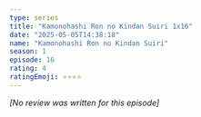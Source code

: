 ```yaml
---
type: series
title: "Kamonohashi Ron no Kindan Suiri 1x16"
date: "2025-05-05T14:38:18"
name: "Kamonohashi Ron no Kindan Suiri"
season: 1
episode: 16
rating: 4
ratingEmoji: ⭐️⭐️⭐️⭐️
---
```


*[No review was written for this episode]*
